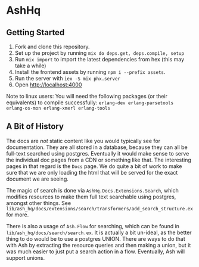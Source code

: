 # AshHq

## Getting Started

1. Fork and clone this repository.
2. Set up the project by running `mix do deps.get, deps.compile, setup`
3. Run `mix import` to import the latest dependencies from hex (this may take a while)
4. Install the frontend assets by running `npm i --prefix assets`.
5. Run the server with `iex -S mix phx.server`
6. Open [http://localhost:4000](http://localhost:4000)

Note to linux users: You will need the following packages (or their equivalents) to compile successfully: `erlang-dev erlang-parsetools erlang-os-mon erlang-xmerl erlang-tools`

## A Bit of History

The docs are _not_ static content like you would typically see for documentation. They are all stored in a database, because they can all be full-text searched using postgres. Eventually it would make sense to serve the individual doc pages from a CDN or something like that. The interesting pages in that regard is the `Docs` page. We do quite a bit of work to make sure that we are only loading the html that will be served for the exact document we are seeing.

The magic of search is done via `AshHq.Docs.Extensions.Search`, which modifies resources to make them full text searchable using postgres, amongst other things. See `lib/ash_hq/docs/extensions/search/transformers/add_search_structure.ex` for more.

There is also a usage of `Ash.Flow` for searching, which can be found in `lib/ash_hq/docs/search/search.ex`. It is actually a bit un-ideal, as the better thing to do would be to use a postgres UNION. There are ways to do that with Ash by extracting the resource queries and then making a union, but it was much easier to just put a search action in a flow. Eventually, Ash will support unions.
